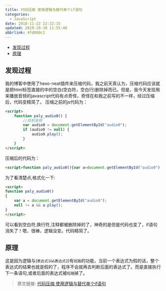 ```yaml
---
title: 代码压缩 使用逻辑与替代单个if语句
categories: 
  - JavaScript
date: 2018-11-22 22:32:15
updated: 2019-10-30 11:55:40
abbrlink: 4fd080c1
---
```

- [发现过程](/blog/html/4fd080c1/#发现过程)
- [原理](/blog/html/4fd080c1/#原理)

<!--more-->
<script src="https://cdn.bootcss.com/jquery/3.4.0/jquery.slim.min.js"></script>
<script>$(document).ready(function () {$(".post-body > ul:nth-child(1)").hide();});</script>

<!--end-->
## 发现过程 ##
我的博客中使用了hexo-neat插件来压缩代码，我之前天真认为，压缩代码应该就是把html标签直接的中的空白(空白符，空白行)删除掉而已。但是，我今天发现用来播放音频的javascript代码有点奇怪，奇怪在和我之前写的不一样，经过压缩后，代码变精简了。
压缩之前的js代码为：
```html
<script>
    function paly_audio0() {
        //找到音频
        var audio0 = document.getElementById("audio0");
        if (audio0 != null) {
            audio0.play();
        }
    }
</script>
```
压缩后的代码为：
```html
<script>function paly_audio0(){var a=document.getElementById("audio0");null!=a&&a.play()}</script>
```
为了看清楚点,格式化一下:
```html
<script>
function paly_audio0()
{ 
	var a = document.getElementById("audio0");
	null != a && a.play();
}
</script>
```
可以看到空白符,换行符,注释都被删除掉的了，神奇的是但是代码也变了，if语句消失了！嗯，很棒，逻辑没变。代码精简了。
## 原理 ##
这是因为逻辑与(`表达式1&&表达式2`)有`短路`的功能，当前一个表达式为假的话，整个表达式的结果也就是假的了，程序不会就再去判断后面的表达式了。而是直接执行下一条语句,或者后面的表达式被`短路`掉了。

>原文链接: [代码压缩 使用逻辑与替代单个if语句](https://lanlan2017.github.io/blog/4fd080c1/)